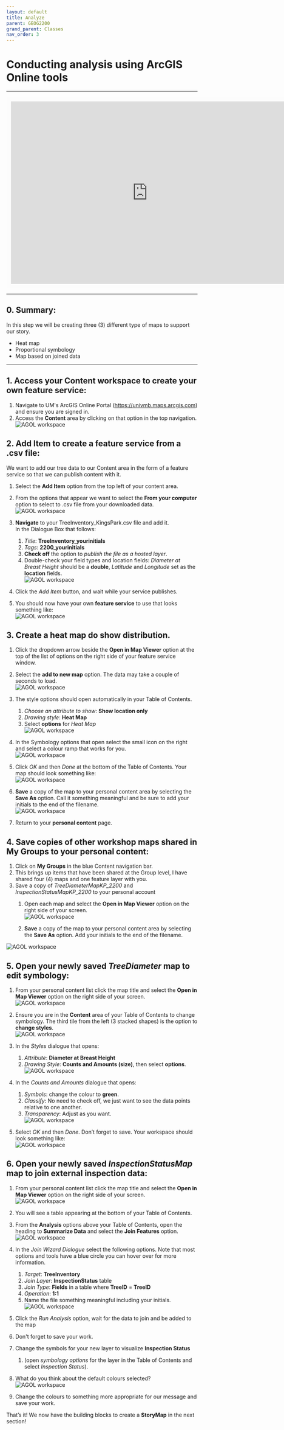 ```yaml
---
layout: default
title: Analyze
parent: GEOG2200
grand_parent: Classes
nav_order: 3
---
```


# Conducting analysis using ArcGIS Online tools

---
<iframe width="720" height="480" frameborder="0" marginheight="0" marginwidth="0" style="border:12px solid  #fcfcfc" src="https://meginwinnipeg.github.io/slides/RVanalyzing.html"></iframe>


---

## 0. **Summary**:  
In this step we will be creating three (3) different type of maps to support our story.  

- Heat map  
- Proportional symbology  
- Map based on joined data  

---

## 1. Access your **Content** workspace to create your own feature service:  
 
1. Navigate to UM's ArcGIS Online Portal (https://univmb.maps.arcgis.com) and ensure you are signed in.  
2. Access the **Content** area by clicking on that option in the top navigation.  
![AGOL workspace](img/analyze/step1a.PNG)<br>  

 
## 2. **Add Item** to create a feature service from a .csv file:  
We want to add our tree data to our Content area in the form of a feature service so that we can publish content with it.    

1. Select the **Add Item** option from the top left of your content area.  
2. From the options that appear we want to select the **From your computer** option to select to .csv file from your downloaded data.  
![AGOL workspace](img/analyze/step2a.PNG)<br>  
 
3. **Navigate** to your TreeInventory_KingsPark.csv file and add it.  
In the Dialogue Box that follows:  
    1. _Title_: **TreeInventory_yourinitials**  
    2. _Tags_: **2200_yourinitials**   
    3. **Check off** the option to _publish the file as a hosted layer_.  
    4. Double-check your field types and location fields: _Diameter at Breast Height_ should be a **double**, _Latitude_ and _Longitude_ set as the **location** fields.  
![AGOL workspace](img/analyze/step2b.PNG)<br>  

4. Click the _Add Item_ button, and wait while your service publishes.  
5. You should now have your own **feature service** to use that looks something like:  
![AGOL workspace](img/analyze/step2c.PNG)<br>  

 
## 3. Create a **heat map** do show distribution.  

1. Click the  dropdown arrow beside the **Open in Map Viewer** option at the top of the list of options on the right side of your feature service window.  
2. Select the **add to new map** option. The data may take a couple of seconds to load.  
![AGOL workspace](img/analyze/step3a.PNG)<br>  

3. The style options should open automatically in your Table of Contents.  
    1. _Choose an attribute to show_: **Show location only**  
    2. _Drawing style_: **Heat Map**  
    3. Select **options** for _Heat Map_  
![AGOL workspace](img/analyze/step3b.PNG)<br>  
     
3. In the Symbology options that open select the small icon on the right and select a colour ramp that works for you.  
![AGOL workspace](img/analyze/step3c.PNG)<br>  
 
4. Click _OK_ and then _Done_ at the bottom of the Table of Contents. Your map should look something like:  
![AGOL workspace](img/analyze/step3d.PNG)<br>  

5. **Save** a copy of the map to your personal content area by selecting the **Save As** option. Call it something meaningful and be sure to add your initials to the end of the filename.  
![AGOL workspace](img/analyze/step3e.PNG)<br>  

6. Return to your **personal content** page.  


## 4. Save copies of other workshop maps shared in **My Groups** to your personal content:  

1. Click on **My Groups** in the blue Content navigation bar.  
2. This brings up items that have been shared at the Group level, I have shared four (4) maps and one feature layer with you.  
3. Save a copy of  _TreeDiameterMapKP_2200_ and _InspectionStatusMapKP_2200_ to your personal account  
    1. Open each map and select the **Open in Map Viewer** option on the right side of your screen.  
    ![AGOL workspace](img/analyze/step4a.PNG)<br>
   
    2. **Save** a copy of the map to your personal content area by selecting the **Save As** option. Add your initials to the end of the filename.  

  ![AGOL workspace](img/analyze/step4b.PNG)<br>

 
## 5. **Open** your newly saved _TreeDiameter_ map to edit symbology:  
  
1. From your personal content list click the map title and select the **Open in Map Viewer** option on the right side of your screen.  
![AGOL workspace](img/analyze/step4a.PNG)<br>

2. Ensure you are in the **Content** area of your Table of Contents to change symbology. The third tile from the left (3 stacked shapes) is the option to **change styles**.  
  ![AGOL workspace](img/analyze/step5a.PNG)<br>  

3. In the _Styles_ dialogue that opens:  
    1. _Attribute_: **Diameter at Breast Height**  
    2. _Drawing Style_: **Counts and Amounts (size)**, then select **options**.  
	  ![AGOL workspace](img/analyze/step5b.PNG)<br>  

4. In the _Counts and Amounts_ dialogue that opens:  
    1. _Symbols_: change the colour to **green**.   
    3. _Classify_: No need to check off, we just want to see the data points relative to one another.    
    5. _Transparency_: Adjust as you want.  
	  ![AGOL workspace](img/analyze/step5c.PNG)<br>  

5. Select _OK_ and then _Done_. Don’t forget to save. Your workspace should look something like:  
  ![AGOL workspace](img/analyze/step5d.PNG)<br>  
  

## 6. **Open** your newly saved _InspectionStatusMap_ map to join external inspection data:  
  
1. From your personal content list click the map title and select the **Open in Map Viewer** option on the right side of your screen.  
![AGOL workspace](img/analyze/step4a.PNG)<br>
 
2. You will see a table appearing at the bottom of your Table of Contents.  
3. From the **Analysis** options above your Table of Contents, open the heading to **Summarize Data** and select the **Join Features** option.  
![AGOL workspace](img/analyze/step6a.PNG)<br>  

4. In the _Join Wizard Dialogue_ select the following options. Note that most options and tools have a blue circle you can hover over for more information.  
    1. _Target_: **TreeInventory**  
    2. _Join Layer_: **InspectionStatus** table  
    3. _Join Type_: **Fields** in a table where **TreeID** = **TreeID** 
    4. _Operation_: **1:1**  
    5. Name the file something meaningful including your initials.  
![AGOL workspace](img/analyze/step6b.PNG)<br>  

5. Click the _Run Analysis_ option, wait for the data to join and be added to the map
6. Don't forget to save your work.  
7. Change the symbols for your new layer to visualize **Inspection Status** 
    1. (open _symbology options_ for the layer in the Table of Contents and select _Inspection Status_).  
8. What do you think about the default colours selected?  
![AGOL workspace](img/analyze/step6c.PNG)<br>  
 
9. Change the colours to something more appropriate for our message and save your work.  


That’s it! We now have the building blocks to create a **StoryMap** in the next section!  

